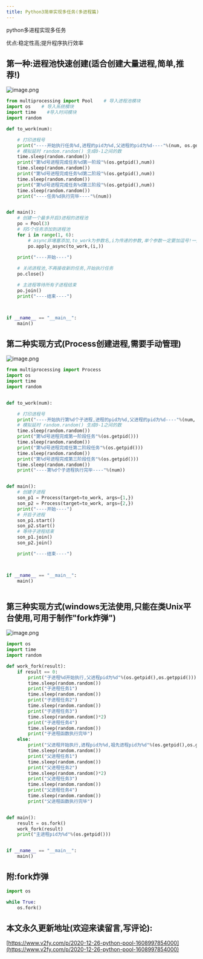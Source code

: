 ```yaml
---
title: Python3简单实现多任务(多进程篇)
---
```






python多进程实现多任务

优点:稳定性高;提升程序执行效率

## 第一种:进程池快速创建(适合创建大量进程,简单,推荐!)


![image.png](https://www.v2fy.com/asset/0i/jikemiji/jikemiji-md/2020-12-26-python-pool-1608997854000.assets/3203841-a9ed8d1ee94f0d76.png)

```python
from multiprocessing import Pool    # 导入进程池模块
import os    # 导入系统模块
import time    #导入时间模块
import random

def to_work(num):

    # 打印进程号
    print("----开始执行任务%d,进程的pid为%d,父进程的pid为%d----"%(num, os.getpid(), os.getppid()))
    # 模拟延时 random.random() 生成0-1之间的数
    time.sleep(random.random())
    print("第%d号进程完成任务%d第一阶段"%(os.getpid(),num))
    time.sleep(random.random())
    print("第%d号进程完成任务%d第二阶段"%(os.getpid(),num))
    time.sleep(random.random())
    print("第%d号进程完成任务%d第三阶段"%(os.getpid(),num))
    time.sleep(random.random())
    print("----任务%d执行完毕----"%(num))


def main():
    # 创建一个最多开启3进程的进程池
    po = Pool(3)
    # 将5个任务添加到进程池
    for i in range(1, 6):
        # async非堵塞添加,to_work为参数名,i为传递的参数,单个参数一定要加逗号!一定要加逗号!一定要加逗号!
        po.apply_async(to_work,(i,))
    
    print("----开始----")

    # 关闭进程池,不再接收新的任务,开始执行任务
    po.close()

    # 主进程等待所有子进程结束
    po.join()
    print("----结束----")



if __name__ == "__main__":
    main()


```

## 第二种实现方式(Process创建进程,需要手动管理)


![image.png](https://www.v2fy.com/asset/0i/jikemiji/jikemiji-md/2020-12-26-python-pool-1608997854000.assets/3203841-1d702c1d79719038.png)



```python
from multiprocessing import Process
import os
import time
import random


def to_work(num):

    # 打印进程号
    print("----开始执行第%d个子进程,进程的pid为%d,父进程的pid为%d----"%(num, os.getpid(), os.getppid()))
    # 模拟延时 random.random() 生成0-1之间的数
    time.sleep(random.random())
    print("第%d号进程完成第一阶段任务"%(os.getpid()))
    time.sleep(random.random())
    print("第%d号进程完成任第二阶段任务"%(os.getpid()))
    time.sleep(random.random())
    print("第%d号进程完成第三阶段任务"%(os.getpid()))
    time.sleep(random.random())
    print("----第%d个子进程执行完毕----"%(num))


def main():
    # 创建子进程
    son_p1 = Process(target=to_work, args={1,})
    son_p2 = Process(target=to_work, args={2,})
    print("----开始----")
    # 开启子进程
    son_p1.start()
    son_p2.start()
    # 等待子进程结束
    son_p1.join()
    son_p2.join()

    print("----结束----")



if __name__ == "__main__":
    main()



```
##  第三种实现方式(windows无法使用,只能在类Unix平台使用,可用于制作"fork炸弹")




![image.png](https://www.v2fy.com/asset/0i/jikemiji/jikemiji-md/2020-12-26-python-pool-1608997854000.assets/3203841-1760091bc709990e.png)


```python
import os
import time
import random

def work_fork(result):
    if result == 0:
        print("子进程%d开始执行,父进程pid为%d"%(os.getpid(),os.getppid()))
        time.sleep(random.random())
        print("子进程任务1")
        time.sleep(random.random())
        print("子进程任务2")
        time.sleep(random.random())
        print("子进程任务3")
        time.sleep(random.random()*2)
        print("子进程任务4")
        time.sleep(random.random())
        print("子进程函数执行完毕")
    else:
        print("父进程开始执行,进程pid为%d,祖先进程pid为%d"%(os.getpid(),os.getppid()))
        time.sleep(random.random())
        print("父进程任务1")
        time.sleep(random.random())
        print("父进程任务2")
        time.sleep(random.random()*2)
        print("父进程任务3")
        time.sleep(random.random())
        print("父进程任务4")
        time.sleep(random.random())
        print("父进程函数执行完毕")


def main():
    result = os.fork()
    work_fork(result)
    print("主进程pid为%d"%(os.getpid()))


if __name__ == "__main__":
    main()


```

##  附:fork炸弹


```python
import os

while True:
    os.fork()
```





## 本文永久更新地址(欢迎来读留言,写评论):

[https://www.v2fy.com/p/2020-12-26-python-pool-1608997854000](https://www.v2fy.com/p/2020-12-26-python-pool-1608997854000)


